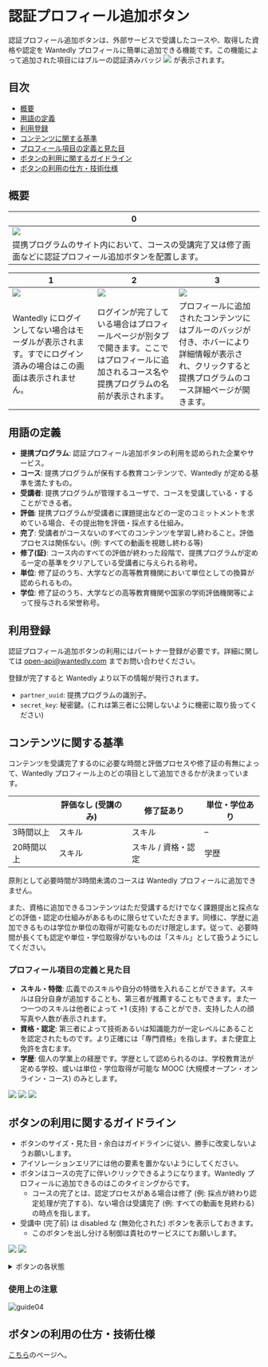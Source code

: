 # 認証プロフィール追加ボタン

認証プロフィール追加ボタンは、外部サービスで受講したコースや、取得した資格や認定を Wantedly プロフィールに簡単に追加できる機能です。この機能によって追加された項目にはブルーの認証済みバッジ ![](https://user-images.githubusercontent.com/1695538/65229927-00bb3180-db08-11e9-81a8-9ee9d88d0feb.png)
が表示されます。

## 目次

- [概要](#概要)
- [用語の定義](#用語の定義)
- [利用登録](#利用登録)
- [コンテンツに関する基準](#コンテンツに関する基準)
- [プロフィール項目の定義と見た目](#プロフィール項目の定義と見た目)
- [ボタンの利用に関するガイドライン](#ボタンの利用に関するガイドライン)
- [ボタンの利用の仕方・技術仕様](./spec.md)

## 概要

| 0 |
|---|
| ![](https://user-images.githubusercontent.com/1695538/69302115-ef9fb580-0c5b-11ea-8133-f4cf4277bd90.png) |
| 提携プログラムのサイト内において、コースの受講完了又は修了画面などに認証プロフィール追加ボタンを配置します。 |

| 1 | 2 | 3 |
|---|---|---|
| ![](https://user-images.githubusercontent.com/47021579/65135162-6a700880-da40-11e9-978a-ef9f32a93c1a.png) | ![](https://user-images.githubusercontent.com/1695538/69302117-ef9fb580-0c5b-11ea-9b8a-37b30a101c67.png) | ![](https://user-images.githubusercontent.com/47021579/65135080-4ad8e000-da40-11e9-93b3-a8434cfdc53a.png) |
| Wantedly にログインしてない場合はモーダルが表示されます。すでにログイン済みの場合はこの画面は表示されません。 | ログインが完了している場合はプロフィールページが別タブで開きます。ここではプロフィールに追加されるコース名や提携プログラムの名前が表示されます。 | プロフィールに追加されたコンテンツにはブルーのバッジが付き、ホバーにより詳細情報が表示され、クリックすると提携プログラムのコース詳細ページが開きます。 |

## 用語の定義

- **提携プログラム**: 認証プロフィール追加ボタンの利用を認められた企業やサービス。
- **コース**: 提携プログラムが保有する教育コンテンツで、Wantedly が定める基準を満たすもの。
- **受講者**: 提携プログラムが管理するユーザで、コースを受講している・することができる者。
- **評価**: 提携プログラムが受講者に課題提出などの一定のコミットメントを求めている場合、その提出物を評価・採点する仕組み。
- **完了**: 受講者がコースないのすべてのコンテンツを学習し終わること。評価プロセスは関係ない。(例: すべての動画を視聴し終わる等)
- **修了(証)**: コース内のすべての評価が終わった段階で、提携プログラムが定める一定の基準をクリアしている受講者に与えられる称号。
- **単位**: 修了証のうち、大学などの高等教育機関において単位としての換算が認められるもの。
- **学位**: 修了証のうち、大学などの高等教育機関や国家の学術評価機関等によって授与される栄誉称号。

## 利用登録

認証プロフィール追加ボタンの利用にはパートナー登録が必要です。詳細に関しては [open-api@wantedly.com](mailto:open-api@wantedly.com) までお問い合わせください。

登録が完了すると Wantedly より以下の情報が発行されます。

- `partner_uuid`: 提携プログラムの識別子。
- `secret_key`: 秘密鍵。(これは第三者に公開しないように機密に取り扱ってください)

## コンテンツに関する基準

コンテンツを受講完了するのに必要な時間と評価プロセスや修了証の有無によって、Wantedly プロフィール上のどの項目として追加できるかが決まっています。

| | 評価なし (受講のみ) | 修了証あり | 単位・学位あり |
|---|---|---|---|
| 3時間以上 | スキル | スキル | – |
| 20時間以上 | スキル | スキル / 資格・認定 | 学歴 |

原則として必要時間が3時間未満のコースは Wantedly プロフィールに追加できません。

また、資格に追加できるコンテンツはただ受講するだけでなく課題提出と採点などの評価・認定の仕組みがあるものに限らせていただきます。同様に、学歴に追加できるものは学位か単位の取得が可能なものだけ限定します。従って、必要時間が長くても認定や単位・学位取得がないものは「スキル」として扱うようにしてください。

### プロフィール項目の定義と見た目

- **スキル・特徴**: 広義でのスキルや自分の特徴を入れることができます。スキルは自分自身が追加することも、第三者が推薦することもできます。また一つ一つのスキルは他者によって +1 (支持) することができ、支持した人の顔写真や人数が表示されます。
- **資格・認定**: 第三者によって技術あるいは知識能力が一定レベルにあることを認定されたものです。より正確には「専門資格」を指します。また便宜上免許を含むます。
- **学歴**: 個人の学業上の経歴です。学歴として認められるのは、学校教育法が定める学校、或いは単位・学位取得が可能な MOOC (大規模オープン・オンライン・コース) のみとします。

![](https://user-images.githubusercontent.com/47021579/65134835-ecabfd00-da3f-11e9-92e1-686c8b046d54.png)
![](https://user-images.githubusercontent.com/47021579/65134836-ecabfd00-da3f-11e9-9e42-c3e92199ebbf.png)
![](https://user-images.githubusercontent.com/47021579/65134837-ecabfd00-da3f-11e9-9cac-0e174b99d739.png)

## ボタンの利用に関するガイドライン

- ボタンのサイズ・見た目・余白はガイドラインに従い、勝手に改変しないようお願いします。
- アイソレーションエリアには他の要素を置かないようにしてください。
- ボタンはコースの完了に伴いクリックできるようになります。Wantedly プロフィールに追加できるのはこのタイミングからです。
  - コースの完了とは、認定プロセスがある場合は修了 (例: 採点が終わり認定処理が完了する)、ない場合は受講完了 (例: すべての動画を見終わる) の時点を指します。
- 受講中 (完了前) は disabled な (無効化された) ボタンを表示しておきます。
  - このボタンを出し分ける制御は貴社のサービスにてお願いします。

![](https://user-images.githubusercontent.com/1695538/65569861-f5e61e00-df99-11e9-8f8b-42ddfef3f6da.png)
![](https://user-images.githubusercontent.com/47021579/65230380-bc7c6100-db08-11e9-9eda-8b35828a3a32.png)

<details><summary>ボタンの各状態</summary>

![](https://user-images.githubusercontent.com/47021579/65134841-ed449380-da3f-11e9-8521-dcf78fe1f8c4.png)

</details>

### 使用上の注意

![guide04](https://user-images.githubusercontent.com/47021579/65134844-ee75c080-da3f-11e9-8ecf-95db30fc2222.png)

## ボタンの利用の仕方・技術仕様

[こちら](./spec.md)のページへ。
